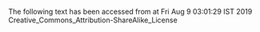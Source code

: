 The following text has been accessed from at Fri Aug 9 03:01:29 IST 2019
Creative_Commons_Attribution-ShareAlike_License
